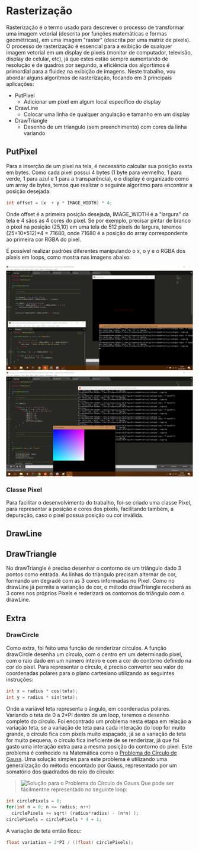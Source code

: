 # Rasterização

Rasterização é o termo usado para descrever o processo de transformar uma imagem vetorial (descrita por funções matemáticas e formas geométricas), em uma imagem "raster" (descrita por uma matriz de pixels).
O processo de rasterização é essencial para a exibição de qualquer imagem vetorial em um display de pixeis (monitor de computador, televisão, display de celular, etc), já que estes estão sempre aumentando de resolução e de quadros por segundo, a eficiência dos algortimos é primordial para a fluidez na exibição de imagens.
Neste trabalho, vou abordar alguns algoritmos de rasterização, focando em 3 principais aplicações:

  - PutPixel
    * Adicionar um pixel em algum local específico do display
  - DrawLine
    * Colocar uma linha de qualquer angulação e tamanho em um display
  - DrawTriangle
    * Desenho de um triangulo (sem preenchimento) com cores da linha variando

## PutPixel

Para a inserção de um pixel na tela, é necessário calcular sua posição exata em bytes. Como cada pixel possui 4 bytes (1 byte para vermelho, 1 para verde, 1 para azul e 1 para a transparência), e o display é organizado como um array de bytes, temos que realizar o seguinte algoritmo para encontrar a posição desejada:
```C
int offset = (x  + y * IMAGE_WIDTH) * 4;
```

Onde offset é a primeira posição desejada, IMAGE_WIDTH é a "largura" da tela e 4 sãos as 4 cores do pixel.
Se por exemplo, precisar pintar de branco o pixel na posição (25,10) em uma tela de 512 pixels de largura, teremos (25+10*512)*4 = 71680, onde 71680 é a posição do array correspondente ao primeira cor RGBA do pixel.

É possível realizar padrões diferentes manipulando o x, o y e o RGBA dos píxeis em loops, como mostra nas imagens abaixo:

![PutPixel](https://raw.githubusercontent.com/AraujoJordan/CG-2016-2/master/AtividadePratica1/imagens/draw%20Pixel.jpg)
![PutPixel2](https://raw.githubusercontent.com/AraujoJordan/CG-2016-2/master/AtividadePratica1/imagens/draw%20Pixel2.jpg)

### Classe Pixel
Para facilitar o desenvolvimento do trabalho, foi-se criado uma classe Pixel, para representar a posição e cores dos pixels, facilitando também, a depuração, caso o pixel possua posição ou cor inválida.

## DrawLine

## DrawTriangle
No drawTriangle é preciso desenhar o contorno de um triângulo dado 3 pontos como entrada. As linhas do triangulo precisam alternar de cor, formando um degradê com as 3 cores informadas no Pixel.
Como no drawLine já permite a varianção de cor, o método drawTriangle receberá as 3 cores nos próprios Pixels e rederizará os contornos do triângulo com o drawLine.

## Extra
### DrawCircle
Como extra, foi feito uma função de renderizar círculos.
A função drawCircle desenha um círculo, com o centro em um determinado pixel, com o raio dado em um número inteiro e com a cor do contorno definido na cor do pixel.
Para representar o círculo, é preciso converter seu valor de coordenadas polares para o plano cartesiano utilizando as seguintes instruções:
```C
int x = radius * cos(teta);
int y = radius * sin(teta);
```
Onde a variável teta representa o ângulo, em coordenadas polares. Variando o teta de 0 a 2*PI dentro de um loop, teremos o desenho completo do círculo.
Foi encontrado um problema nesta etapa em relação a variação teta, se a variação de teta para cada interação do loop for muito grande, o círculo fica com pixels muito espaçado, já se a variação de teta for muito pequena, o círculo fica ineficiente de se renderizar, já que foi gasto uma interação extra para a mesma posição do contorno do pixel. Este problema é conhecido na Matemática como o [Problema do Círculo de Gauss](https://en.wikipedia.org/wiki/Gauss_circle_problem).
Uma solução simples para este problema é utilizando uma generalização do método encontado por Gauss, representado por um somatório dos quadrados do raio do círculo:
>![Solução para o Problema do Círculo de Gauss](https://wikimedia.org/api/rest_v1/media/math/render/svg/bda59a323e2f697120fbd0785b8dc75ce9ccbe5c)
Que pode ser fácilmentne representado no seguinte loop:
```C
int circlePixels = 0;
for(int n = 0; n <= radius; n++)
  circlePixels += sqrt( (radius*radius) - (n*n) );
circlePixels = circlePixels * 4 + 1;
```
A variação de teta então ficou:
```C
float variation = 2*PI / ((float) circlePixels);
```

